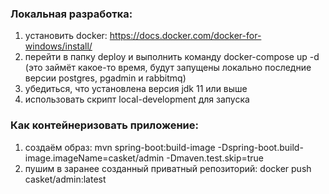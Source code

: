 ### Локальная разработка:
1) установить docker: https://docs.docker.com/docker-for-windows/install/
2) перейти в папку deploy и выполнить команду docker-compose up -d (это займёт какое-то время, 
   будут запущены локально последние версии postgres, pgadmin и rabbitmq)
3) убедиться, что установлена версия jdk 11 или выше
4) использовать скрипт local-development для запуска

### Как контейнеризовать приложение:
1) создаём образ: mvn spring-boot:build-image -Dspring-boot.build-image.imageName=casket/admin -Dmaven.test.skip=true
2) пушим в заранее созданный приватный репозиторий: docker push casket/admin:latest

